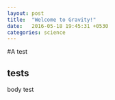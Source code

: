 ```yaml
---
layout: post
title:  "Welcome to Gravity!"
date:   2016-05-18 19:45:31 +0530
categories: science
---
```

#A test
## tests
body test

